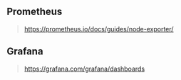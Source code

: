 ## Prometheus
> https://prometheus.io/docs/guides/node-exporter/

## Grafana

> https://grafana.com/grafana/dashboards
